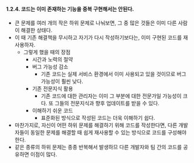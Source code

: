 #### 1.2.4. 코드는 이미 존재하는 기능을 중복 구현해서는 안된다.
- 큰 문제를 여러 개의 작은 하위 문제로 나눠보면, 그 중 많은 것들은 이미 다른 사람이 해결한 상태다.
- 이 때 기존 해결책을 무시하고 자기가 다시 작성하기보다는, 이미 구현된 코드를 재사용하자.
    - 그렇게 했을 때의 장점
        - 시간과 노력의 절약
        - 버그 가능성 감소
            - 기존 코드는 실제 서비스 환경에서 이미 사용되고 있을 것이므로 버그 가능성이 훨씬 낮다.
        - 기존 전문지식 활용
            - 기존 코드에 대한 관리자는 이미 그 부분에 대한 전문가일 가능성이 크다. 또 그들의 전문지식과 향후 업데이트를 받을 수 있다.
        - 이해하기 쉬운 코드
            - 표준화된 방식으로 작성된 코드는 더욱 이해하기 쉽다.
- 마찬가지로, 자신이 어떤 하위 문제를 해결하기 위해 코드를 작성한다면, 다른 개발자들이 동일한 문제를 해결할 때 쉽게 재사용할 수 있는 방식으로 코드를 구성해야 한다.
- 같은 종류의 하위 문제는 종종 반복해서 발생하므 다른 개발자와 팀 간의 코드를 공유하면 이점이 많다.
